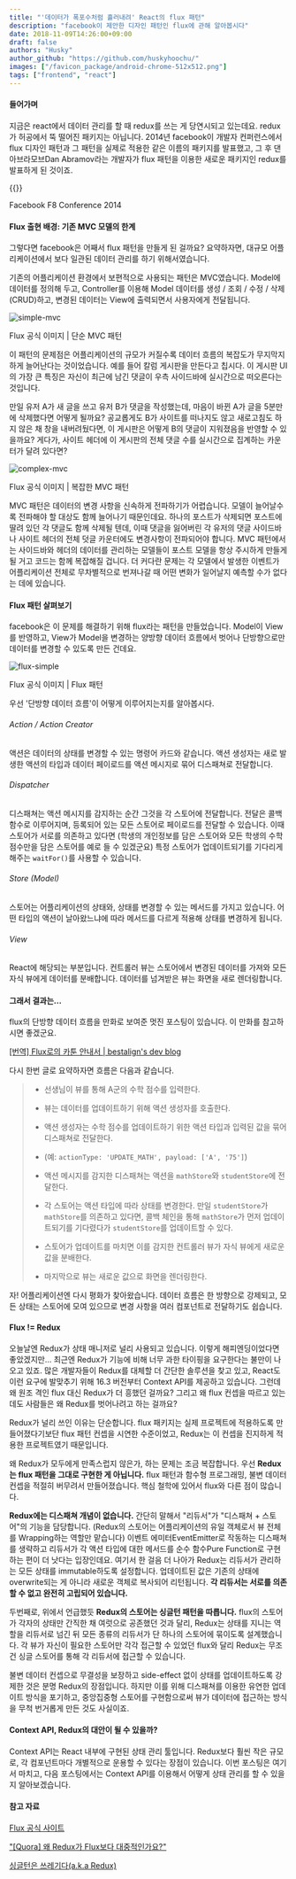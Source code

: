 ```yaml
---
title: "'데이터가 폭포수처럼 흘러내려' React의 flux 패턴"
description: "facebook이 제안한 디자인 패턴인 flux에 관해 알아봅시다"
date: 2018-11-09T14:26:00+09:00
draft: false
authors: "Husky"
author_github: "https://github.com/huskyhoochu/"
images: ["/favicon_package/android-chrome-512x512.png"]
tags: ["frontend", "react"]
---
```


#### 들어가며

지금은 react에서 데이터 관리를 할 때 redux를 쓰는 게 당연시되고 있는데요. redux가 허공에서 뚝 떨어진 패키지는 아닙니다. 2014년 facebook이 개발자 컨퍼런스에서 flux 디자인 패턴과 그 패턴을 실제로 적용한 같은 이름의 패키지를 발표했고, 그 후 댄 아브라모브Dan Abramov라는 개발자가 flux 패턴을 이용한 새로운 패키지인 redux를 발표하게 된 것이죠.

{{<youtube nYkdrAPrdcw>}}

<p class="caption">Facebook F8 Conference 2014</p>

#### Flux 출현 배경: 기존 MVC 모델의 한계

그렇다면 facebook은 어째서 flux 패턴을 만들게 된 걸까요? 요약하자면, 대규모 어플리케이션에서 보다 일관된 데이터 관리를 하기 위해서였습니다.

기존의 어플리케이션 환경에서 보편적으로 사용되는 패턴은 MVC였습니다. Model에 데이터를 정의해 두고, Controller를 이용해 Model 데이터를 생성 / 조회 / 수정 / 삭제(CRUD)하고, 변경된 데이터는 View에 출력되면서 사용자에게 전달됩니다.

![simple-mvc](/flux-architecture/simple_mvc.png)
<p class="caption">Flux 공식 이미지 | 단순 MVC 패턴</p>

이 패턴의 문제점은 어플리케이션의 규모가 커질수록 데이터 흐름의 복잡도가 무지막지하게 늘어난다는 것이었습니다. 예를 들어 칼럼 게시판을 만든다고 칩시다. 이 게시판 UI의 가장 큰 특징은 자신이 최근에 남긴 댓글이 우측 사이드바에 실시간으로 떠오른다는 것입니다.

만일 유저 A가 새 글을 쓰고 유저 B가 댓글을 작성했는데, 마음이 바뀐 A가 글을 5분만에 삭제했다면 어떻게 될까요? 공교롭게도 B가 사이트를 떠나지도 않고 새로고침도 하지 않은 채 창을 내버려뒀다면, 이 게시판은 어떻게 B의 댓글이 지워졌음을 반영할 수 있을까요? 게다가, 사이트 헤더에 이 게시판의 전체 댓글 수를 실시간으로 집계하는 카운터가 달려 있다면?

![complex-mvc](/flux-architecture/complex_mvc.png)
<p class="caption">Flux 공식 이미지 | 복잡한 MVC 패턴</p>

MVC 패턴은 데이터의 변경 사항을 신속하게 전파하기가 어렵습니다. 모델이 늘어날수록 전파해야 할 대상도 함께 늘어나기 때문인데요. 하나의 포스트가 삭제되면 포스트에 딸려 있던 각 댓글도 함께 삭제될 텐데, 이때 댓글을 잃어버린 각 유저의 댓글 사이드바나 사이트 헤더의 전체 덧글 카운터에도 변경사항이 전파되어야 합니다. MVC 패턴에서는 사이드바와 헤더의 데이터를 관리하는 모델들이 포스트 모델을 항상 주시하게 만들게 될 거고 코드는 함께 복잡해질 겁니다. 더 커다란 문제는 각 모델에서 발생한 이벤트가 어플리케이션 전체로 무차별적으로 번져나갈 때 어떤 변화가 일어날지 예측할 수가 없다는 데에 있습니다.


#### Flux 패턴 살펴보기

facebook은 이 문제를 해결하기 위해 flux라는 패턴을 만들었습니다. Model이 View를 반영하고, View가 Model을 변경하는 양방향 데이터 흐름에서 벗어나 단방향으로만 데이터를 변경할 수 있도록 만든 건데요.

![flux-simple](/flux-architecture/flux_simple.png)
<p class="caption">Flux 공식 이미지 | Flux 패턴</p>

우선 '단방향 데이터 흐름'이 어떻게 이루어지는지를 알아봅시다.

###### Action / Action Creator

액션은 데이터의 상태를 변경할 수 있는 명령어 카드와 같습니다. 액션 생성자는 새로 발생한 액션의 타입과 데이터 페이로드를 액션 메시지로 묶어 디스패쳐로 전달합니다.

###### Dispatcher

디스패쳐는 액션 메시지를 감지하는 순간 그것을 각 스토어에 전달합니다. 전달은 콜백 함수로 이루어지며, 등록되어 있는 모든 스토어로 페이로드를 전달할 수 있습니다. 이때 스토어가 서로를 의존하고 있다면 (학생의 개인정보를 담은 스토어와 모든 학생의 수학 점수만을 담은 스토어를 예로 들 수 있겠군요) 특정 스토어가 업데이트되기를 기다리게 해주는 `waitFor()`를 사용할 수 있습니다.

###### Store (Model)

스토어는 어플리케이션의 상태와, 상태를 변경할 수 있는 메서드를 가지고 있습니다. 어떤 타입의 액션이 날아왔느냐에 따라 메서드를 다르게 적용해 상태를 변경하게 됩니다.

###### View

React에 해당되는 부분입니다. 컨트롤러 뷰는 스토어에서 변경된 데이터를 가져와 모든 자식 뷰에게 데이터를 분배합니다. 데이터를 넘겨받은 뷰는 화면을 새로 렌더링합니다.

#### 그래서 결과는...

flux의 단방향 데이터 흐름을 만화로 보여준 멋진 포스팅이 있습니다. 이 만화를 참고하시면 좋겠군요.

<a href="https://bestalign.github.io/2015/10/06/cartoon-guide-to-flux/" target="_blank" rel="noopener noreferrer">[번역] Flux로의 카툰 안내서 | bestalign's dev blog</a>

다시 한번 글로 요약하자면 흐름은 다음과 같습니다.

>
> - 선생님이 뷰를 통해 A군의 수학 점수를 입력한다.
>
> - 뷰는 데이터를 업데이트하기 위해 액션 생성자를 호출한다.
>
> - 액션 생성자는 수학 점수를 업데이트하기 위한 액션 타입과 입력된 값을 묶어 디스패쳐로 전달한다.
>
> - (예: `actionType: 'UPDATE_MATH', payload: ['A', '75']`)
>
> - 액션 메시지를 감지한 디스패쳐는 액션을 `mathStore`와 `studentStore`에 전달한다.
>
> - 각 스토어는 액션 타입에 따라 상태를 변경한다. 만일 `studentStore`가 `mathStore`를 의존하고 있다면, 콜백 체인을 통해 `mathStore`가 먼저 업데이트되기를 기다렸다가 `studentStore`를 업데이트할 수 있다.
>
> - 스토어가 업데이트를 마치면 이를 감지한 컨트롤러 뷰가 자식 뷰에게 새로운 값을 분배한다.
>
> - 마지막으로 뷰는 새로운 값으로 화면을 렌더링한다.

자! 어플리케이션엔 다시 평화가 찾아왔습니다. 데이터 흐름은 한 방향으로 강제되고, 모든 상태는 스토어에 모여 있으므로 변경 사항을 여러 컴포넌트로 전달하기도 쉽습니다.

#### Flux != Redux

오늘날엔 Redux가 상태 매니저로 널리 사용되고 있습니다. 이렇게 해피엔딩이었다면 좋았겠지만... 최근엔 Redux가 기능에 비해 너무 과한 타이핑을 요구한다는 불만이 나오고 있죠. 많은 개발자들이 Redux를 대체할 더 간단한 솔루션을 찾고 있고, React도 이런 요구에 발맞추기 위해 16.3 버전부터 Context API를 제공하고 있습니다. 그런데 왜 원조 격인 flux 대신 Redux가 더 흥했던 걸까요? 그리고 왜 flux 컨셉을 따르고 있는데도 사람들은 왜 Redux를 벗어나려고 하는 걸까요?

Redux가 널리 쓰인 이유는 단순합니다. flux 패키지는 실제 프로젝트에 적용하도록 만들어졌다기보단 flux 패턴 컨셉을 시연한 수준이었고, Redux는 이 컨셉을 진지하게 적용한 프로젝트였기 때문입니다.

왜 Redux가 모두에게 만족스럽지 않은가, 하는 문제는 조금 복잡합니다. 우선 **Redux는 flux 패턴을 그대로 구현한 게 아닙니다.** flux 패턴과 함수형 프로그래밍, 불변 데이터 컨셉을 적절히 버무려서 만들어졌습니다. 핵심 철학에 있어서 flux와 다른 점이 많습니다.

**Redux에는 디스패쳐 개념이 없습니다.** 간단히 말해서 "리듀서"가 "디스패쳐 + 스토어"의 기능을 담당합니다. (Redux의 스토어는 어플리케이션의 유일 객체로서 뷰 전체를 Wrapping하는 역할만 맡습니다) 이벤트 에미터EventEmitter로 작동하는 디스패쳐를 생략하고 리듀서가 각 액션 타입에 대한 메서드를 순수 함수Pure Function로 구현하는 편이 더 낫다는 입장인데요. 여기서 한 걸음 더 나아가 Redux는 리듀서가 관리하는 모든 상태를 immutable하도록 설정합니다. 업데이트된 값은 기존의 상태에 overwrite되는 게 아니라 새로운 객체로 복사되어 리턴됩니다. **각 리듀서는 서로를 의존할 수 없고 완전히 고립되어 있습니다.**

두번째로, 위에서 언급했듯 **Redux의 스토어는 싱글턴 패턴을 따릅니다.** flux의 스토어가 각자의 상태만 간직한 채 여럿으로 공존했던 것과 달리, Redux는 상태를 지니는 역할을 리듀서로 넘긴 뒤 모든 종류의 리듀서가 단 하나의 스토어에 묶이도록 설계했습니다. 각 뷰가 자신이 필요한 스토어만 각각 접근할 수 있었던 flux와 달리 Redux는 무조건 싱글 스토어를 통해 각 리듀서에 접근할 수 있습니다.

불변 데이터 컨셉으로 무결성을 보장하고 side-effect 없이 상태를 업데이트하도록 강제한 것은 분명 Redux의 장점입니다. 하지만 이를 위해 디스패쳐를 이용한 유연한 업데이트 방식을 포기하고, 중앙집중형 스토어를 구현함으로써 뷰가 데이터에 접근하는 방식을 무척 번거롭게 만든 것도 사실이죠.

#### Context API, Redux의 대안이 될 수 있을까?

Context API는 React 내부에 구현된 상태 관리 툴입니다. Redux보다 훨씬 작은 규모로, 각 컴포넌트마다 개별적으로 운용할 수 있다는 장점이 있습니다. 이번 포스팅은 여기서 마치고, 다음 포스팅에서는 Context API를 이용해서 어떻게 상태 관리를 할 수 있을지 알아보겠습니다.



#### 참고 자료

<a href="https://facebook.github.io/flux/" target="_blank" rel="noopener noreferrer">Flux 공식 사이트</a>

<a href="https://www.quora.com/Why-is-Redux-more-popular-than-Facebook-Flux" target="_blank" rel="noopener noreferrer">"[Quora] 왜 Redux가 Flux보다 대중적인가요?"</a>

<a href="https://rea.tech/singletons-suck-aka-flux-to-redux/" target="_blank" rel="noopener noreferrer">싱글턴은 쓰레기다(a.k.a Redux)</a>


